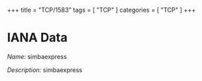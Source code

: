 +++
title = "TCP/1583"
tags = [ "TCP" ]
categories = [ "TCP" ]
+++

# IANA Data

_Name:_ simbaexpress

_Description:_ simbaexpress


